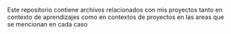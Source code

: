 Este repositorio contiene archivos relacionados con mis proyectos tanto en contexto de aprendizajes como en contextos de proyectos en las areas que se mencionan en cada caso
